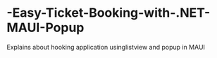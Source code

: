 # -Easy-Ticket-Booking-with-.NET-MAUI-Popup
Explains about hooking application usinglistview and popup in MAUI
